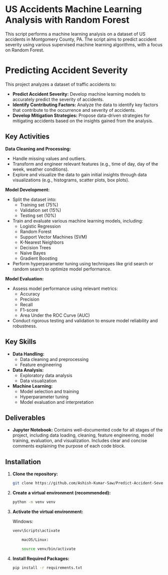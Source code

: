 # US Accidents Machine Learning Analysis with Random Forest

This script performs a machine learning analysis on a dataset of US accidents in Montgomery County, PA. The script aims to predict accident severity using various supervised machine learning algorithms, with a focus on Random Forest.

# Predicting Accident Severity

This project analyzes a dataset of traffic accidents to:

* **Predict Accident Severity:** Develop machine learning models to accurately predict the severity of accidents.
* **Identify Contributing Factors:** Analyze the data to identify key factors that contribute to the occurrence and severity of accidents.
* **Develop Mitigation Strategies:** Propose data-driven strategies for mitigating accidents based on the insights gained from the analysis.

## Key Activities

**Data Cleaning and Processing:**

* Handle missing values and outliers.
* Transform and engineer relevant features (e.g., time of day, day of the week, weather conditions).
* Explore and visualize the data to gain initial insights through data visualizations (e.g., histograms, scatter plots, box plots).

**Model Development:**

* Split the dataset into:
    * Training set (75%)
    * Validation set (15%)
    * Testing set (10%)
* Train and evaluate various machine learning models, including:
    * Logistic Regression
    * Random Forest
    * Support Vector Machines (SVM)
    * K-Nearest Neighbors
    * Decision Trees   
    * Naive Bayes
    * Gradient Boosting
* Perform hyperparameter tuning using techniques like grid search or random search to optimize model performance.

**Model Evaluation:**

* Assess model performance using relevant metrics:
    * Accuracy
    * Precision
    * Recall
    * F1-score
    * Area Under the ROC Curve (AUC)
* Conduct rigorous testing and validation to ensure model reliability and robustness.

## Key Skills

* **Data Handling:**
    * Data cleaning and preprocessing
    * Feature engineering
* **Data Analysis:**
    * Exploratory data analysis
    * Data visualization
* **Machine Learning:**
    * Model selection and training
    * Hyperparameter tuning
    * Model evaluation and interpretation

## Deliverables

* **Jupyter Notebook:** Contains well-documented code for all stages of the project, including data loading, cleaning, feature engineering, model training, evaluation, and visualization. Includes clear and concise comments explaining the purpose of each code block.

## Installation

1. **Clone the repository:**

   ```bash
   git clone https://github.com/Ashish-Kumar-Saw/Predict-Accident-Severity-.git
2. **Create a virtual environment (recommended):**

    ```bash
    python -m venv venv 
3. **Activate the virtual environment:**

    Windows:
    ```bash
    venv\Scripts\activate

        macOS/Linux:
    
        source venv/bin/activate

4. **Install Required Packages:**  
    ```bash
    pip install -r requirements.txt 